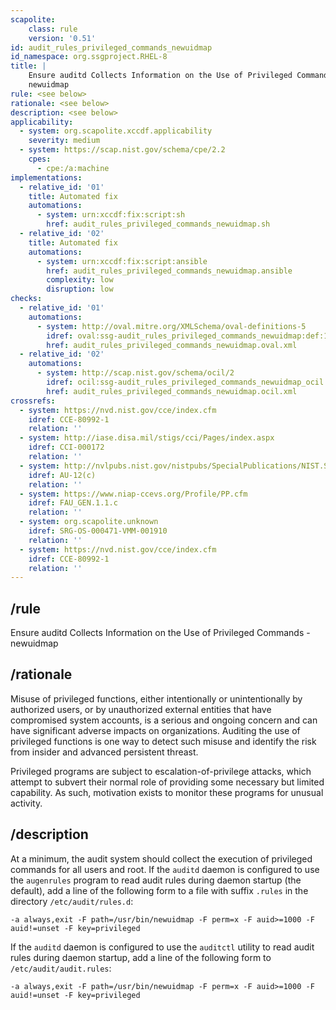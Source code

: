 ```yaml
---
scapolite:
    class: rule
    version: '0.51'
id: audit_rules_privileged_commands_newuidmap
id_namespace: org.ssgproject.RHEL-8
title: |
    Ensure auditd Collects Information on the Use of Privileged Commands -
    newuidmap
rule: <see below>
rationale: <see below>
description: <see below>
applicability:
  - system: org.scapolite.xccdf.applicability
    severity: medium
  - system: https://scap.nist.gov/schema/cpe/2.2
    cpes:
      - cpe:/a:machine
implementations:
  - relative_id: '01'
    title: Automated fix
    automations:
      - system: urn:xccdf:fix:script:sh
        href: audit_rules_privileged_commands_newuidmap.sh
  - relative_id: '02'
    title: Automated fix
    automations:
      - system: urn:xccdf:fix:script:ansible
        href: audit_rules_privileged_commands_newuidmap.ansible
        complexity: low
        disruption: low
checks:
  - relative_id: '01'
    automations:
      - system: http://oval.mitre.org/XMLSchema/oval-definitions-5
        idref: oval:ssg-audit_rules_privileged_commands_newuidmap:def:1
        href: audit_rules_privileged_commands_newuidmap.oval.xml
  - relative_id: '02'
    automations:
      - system: http://scap.nist.gov/schema/ocil/2
        idref: ocil:ssg-audit_rules_privileged_commands_newuidmap_ocil:questionnaire:1
        href: audit_rules_privileged_commands_newuidmap.ocil.xml
crossrefs:
  - system: https://nvd.nist.gov/cce/index.cfm
    idref: CCE-80992-1
    relation: ''
  - system: http://iase.disa.mil/stigs/cci/Pages/index.aspx
    idref: CCI-000172
    relation: ''
  - system: http://nvlpubs.nist.gov/nistpubs/SpecialPublications/NIST.SP.800-53r4.pdf
    idref: AU-12(c)
    relation: ''
  - system: https://www.niap-ccevs.org/Profile/PP.cfm
    idref: FAU_GEN.1.1.c
    relation: ''
  - system: org.scapolite.unknown
    idref: SRG-OS-000471-VMM-001910
    relation: ''
  - system: https://nvd.nist.gov/cce/index.cfm
    idref: CCE-80992-1
    relation: ''
---
```



## /rule

Ensure auditd Collects Information on the Use of Privileged Commands -
newuidmap

## /rationale

Misuse
of privileged functions, either intentionally or unintentionally by
authorized users, or by unauthorized external entities that have
compromised system accounts, is a serious and ongoing concern and can
have significant adverse impacts on organizations. Auditing the use of
privileged functions is one way to detect such misuse and identify the
risk from insider and advanced persistent threast.  
  
Privileged programs are subject to escalation-of-privilege attacks,
which attempt to subvert their normal role of providing some necessary
but limited capability. As such, motivation exists to monitor these
programs for unusual activity.

## /description

At
a minimum, the audit system should collect the execution of privileged
commands for all users and root. If the `auditd` daemon is configured to
use the `augenrules` program to read audit rules during daemon startup
(the default), add a line of the following form to a file with suffix
`.rules` in the directory `/etc/audit/rules.d`:

``` 
-a always,exit -F path=/usr/bin/newuidmap -F perm=x -F auid>=1000 -F auid!=unset -F key=privileged
```

If the `auditd` daemon is configured to use the `auditctl` utility to
read audit rules during daemon startup, add a line of the following form
to `/etc/audit/audit.rules`:

``` 
-a always,exit -F path=/usr/bin/newuidmap -F perm=x -F auid>=1000 -F auid!=unset -F key=privileged
```

